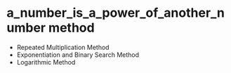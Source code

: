 # a_number_is_a_power_of_another_number method
- Repeated Multiplication Method
- Exponentiation and Binary Search Method
- Logarithmic Method
